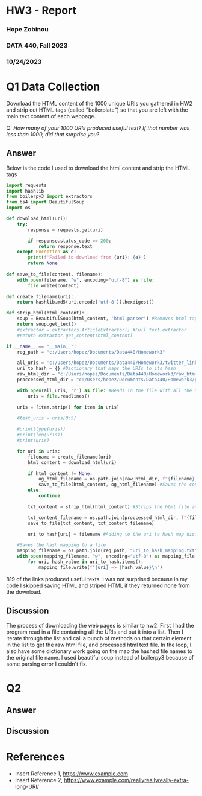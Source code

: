 # HW3 - Report
### Hope Zobinou
### DATA 440, Fall 2023
### 10/24/2023

# Q1  Data Collection 
Download the HTML content of the 1000 unique URIs you gathered in HW2 and strip out HTML tags (called "boilerplate") so that you are left with the main text content of each webpage.

*Q: How many of your 1000 URIs produced useful text? If that number was less than 1000, did that surprise you?* 


## Answer
Below is the code I used to download the html content and strip the HTML tags

```python
import requests
import hashlib
from boilerpy3 import extractors
from bs4 import BeautifulSoup
import os

def download_html(uri):
    try:
        response = requests.get(uri)

        if response.status_code == 200:
            return response.text
    except Exception as e:
        print(f'Failed to download from {uri}: {e}')
        return None
    
def save_to_file(content, filename):
    with open(filename, "w", encoding="utf-8") as file:
        file.write(content)

def create_filename(uri):
    return hashlib.md5(uri.encode('utf-8')).hexdigest()

def strip_html(html_content):
    soup = BeautifulSoup(html_content, 'html.parser') #Removes html tags
    return soup.get_text()
    #extractor = extractors.ArticleExtractor() #Full text extractor
    #return extractor.get_content(html_content)

if __name__ == "__main__":
    reg_path = "c:/Users/hopez/Documents/Data440/Homework3"

    all_uris = 'c:/Users/hopez/Documents/Data440/Homework3/twitter_links.txt'
    uri_to_hash = {} #Dictionary that maps the URIs to its hash
    raw_html_dir = "c:/Users/hopez/Documents/Data440/Homework3/raw_html"
    proccessed_html_dir = "c:/Users/hopez/Documents/Data440/Homework3/processed_html"

    with open(all_uris, 'r') as file: #Reads in the file with all the URIs
        uris = file.readlines()

    uris = [item.strip() for item in uris]
    
    #test_uris = uris[0:5]

    #print(type(uris))
    #print(len(uris))
    #print(uris)

    for uri in uris:
        filename = create_filename(uri)
        html_content = download_html(uri)

        if html_content != None:
            og_html_filename = os.path.join(raw_html_dir, f"{filename}_original.html") #Adds the hashed file name to the directory for the raw html data
            save_to_file(html_content, og_html_filename) #Saves the content to the raw html folder
        else:
            continue

        txt_content = strip_html(html_content) #Strips the html file and gathers just text

        txt_content_filename = os.path.join(proccessed_html_dir, f"{filename}_text_content.txt")
        save_to_file(txt_content, txt_content_filename)

        uri_to_hash[uri] = filename #Adding to the uri to hash map dictionary

    #Saves the hash mapping to a file
    mapping_filename = os.path.join(reg_path, "uri_to_hash_mapping.txt")
    with open(mapping_filename, "w", encoding="utf-8") as mapping_file:
        for uri, hash_value in uri_to_hash.items():
            mapping_file.write(f"{uri} => {hash_value}\n")

```
819 of the links produced useful texts. I was not surprised because in my code I skipped saving HTML and striped HTML if they returned none from the download. 

## Discussion
The process of downloading the web pages is similar to hw2. First I had the program read in a file containing all the URIs and put it into a list. Then I iterate through the list and call a bunch of methods on that certain element in the list to get the raw html file, and processed html text file. In the loop, I also have some dictionary work going on the map the hashed file names to the original file name. I used beautiful soup instead of boilerpy3 because of some parsing error I couldn't fix.


# Q2

## Answer

## Discussion


# References

* Insert Reference 1, <https://www.example.com>
* Insert Reference 2, <https://www.example.com/reallyreallyreally-extra-long-URI/>
